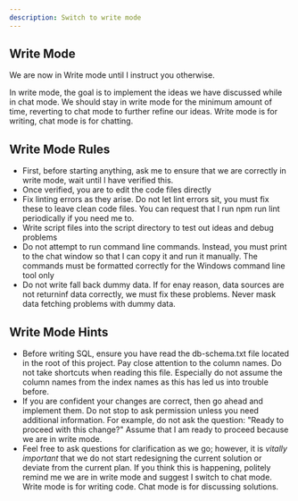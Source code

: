 ```yaml
---
description: Switch to write mode
---
```


## Write Mode

We are now in Write mode until I instruct you otherwise.

In write mode, the goal is to implement the ideas we have discussed while in chat mode. We should stay in write mode for the minimum amount of time, reverting to chat mode to further refine our ideas. Write mode is for writing, chat mode is for chatting.

## Write Mode Rules
- First, before starting anything, ask me to ensure that we are correctly in write mode, wait until I have verified this.
- Once verified, you are to edit the code files directly
- Fix linting errors as they arise. Do not let lint errors sit, you must fix these to leave clean code files. You can request that I run npm run lint periodically if you need me to.
- Write script files into the script directory to test out ideas and debug problems
- Do not attempt to run command line commands. Instead, you must print to the chat window so that I can copy it and run it manually. The commands must be formatted correctly for the Windows command line tool only
- Do not write fall back dummy data. If for enay reason, data sources are not returninf data correctly, we must fix these problems. Never mask data fetching problems with dummy data.

## Write Mode Hints
- Before writing SQL, ensure you have read the db-schema.txt file located in the root of this project. Pay close attention to the column names. Do not take shortcuts when reading this file. Especially do not assume the column names from the index names as this has led us into trouble before.
- If you are confident your changes are correct, then go ahead and implement them. Do not stop to ask permission unless you need additional information. For example, do not ask the question: "Ready to proceed with this change?" Assume that I am ready to proceed because we are in write mode.
- Feel free to ask questions for clarification as we go; however, it is *vitally important* that we do not start redesigning the current solution or deviate from the current plan. If you think this is happening, politely remind me we are in write mode and suggest I switch to chat mode. Write mode is for writing code. Chat mode is for discussing solutions.